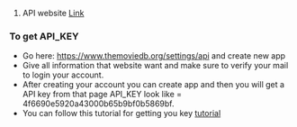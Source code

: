 1. API website [Link](https://www.themoviedb.org/)

### To get API_KEY

- Go here: https://www.themoviedb.org/settings/api and create new app
- Give all information that website want and make sure to verify your mail to login your account.
- After creating your account you can create app and then you will get a API key from that page API_KEY look like = 4f6690e5920a43000b65b9bf0b5869bf.
- You can follow this tutorial for getting you key [tutorial](https://www.youtube.com/watch?v=mbImkkJFxBs&ab_channel=AhidulIslamShishir)
